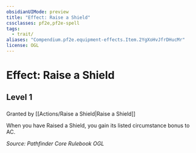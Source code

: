 ```yaml
---
obsidianUIMode: preview
title: "Effect: Raise a Shield"
cssclasses: pf2e,pf2e-spell
tags:
  - trait/
aliases: "Compendium.pf2e.equipment-effects.Item.2YgXoHvJfrDHucMr"
license: OGL
---
```

# Effect: Raise a Shield
## Level 1
### 






Granted by [[Actions/Raise a Shield|Raise a Shield]]

When you have Raised a Shield, you gain its listed circumstance bonus to AC.

*Source: Pathfinder Core Rulebook*
*OGL*